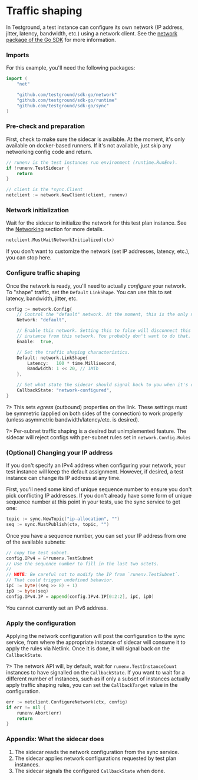 # Traffic shaping

In Testground, a test instance can configure its own network \(IP address, jitter, latency, bandwidth, etc.\) using a network client. See the [network package of the Go SDK](https://pkg.go.dev/github.com/testground/sdk-go@v0.2.1/network?tab=doc) for more information.

### Imports

For this example, you'll need the following packages:

```go
import (
    "net"

    "github.com/testground/sdk-go/network"
    "github.com/testground/sdk-go/runtime"
    "github.com/testground/sdk-go/sync"
)
```

### Pre-check and preparation

First, check to make sure the sidecar is available. At the moment, it's only available on docker-based runners. If it's not available, just skip any networking config code and return.

```go
// runenv is the test instances run environment (runtime.RunEnv).
if !runenv.TestSidecar {
    return
}

// client is the *sync.Client
netclient := network.NewClient(client, runenv)
```

### Network initialization

Wait for the sidecar to initialize the network for this test plan instance. See the [Networking](concepts-and-architecture/networking.md) section for more details.

```go
netclient.MustWaitNetworkInitialized(ctx)
```

If you don't want to customize the network \(set IP addresses, latency, etc.\), you can stop here.

### Configure traffic shaping

Once the network is ready, you'll need to actually _configure_ your network. To "shape" traffic, set the `Default` `LinkShape`. You can use this to set latency, bandwidth, jitter, etc.

```go
config := network.Config{
    // Control the "default" network. At the moment, this is the only network.
    Network: "default",

    // Enable this network. Setting this to false will disconnect this test
    // instance from this network. You probably don't want to do that.
    Enable:  true,

    // Set the traffic shaping characteristics.
    Default: network.LinkShape{
        Latency:   100 * time.Millisecond,
        Bandwidth: 1 << 20, // 1Mib
    },

    // Set what state the sidecar should signal back to you when it's done.
    CallbackState: "network-configured",
}
```

?> This sets _egress_ \(outbound\) properties on the link. These settings must be symmetric \(applied on both sides of the connection\) to work properly \(unless asymmetric bandwidth/latency/etc. is desired\).

?> Per-subnet traffic shaping is a desired but unimplemented feature. The sidecar will reject configs with per-subnet rules set in `network.Config.Rules`

### **\(Optional\) Changing your IP address**

If you don't specify an IPv4 address when configuring your network, your test instance will keep the default assignment. However, if desired, a test instance can change its IP address at any time.

First, you'll need some kind of unique sequence number to ensure you don't pick conflicting IP addresses. If you don't already have some form of unique sequence number at this point in your tests, use the sync service to get one:

```go
topic := sync.NewTopic("ip-allocation", "")
seq := sync.MustPublish(ctx, topic, "")
```

Once you have a sequence number, you can set your IP address from one of the available subnets:

```go
// copy the test subnet.
config.IPv4 = &*runenv.TestSubnet
// Use the sequence number to fill in the last two octets.
//
// NOTE: Be careful not to modify the IP from `runenv.TestSubnet`.
// That could trigger undefined behavior.
ipC := byte((seq >> 8) + 1)
ipD := byte(seq)
config.IPv4.IP = append(config.IPv4.IP[0:2:2], ipC, ipD)
```

You cannot currently set an IPv6 address.

### Apply the configuration

Applying the network configuration will post the configuration to the sync service, from where the appropriate instance of sidecar will consume it to apply the rules via Netlink. Once it is done, it will signal back on the `CallbackState`.

?> The network API will, by default, wait for `runenv.TestInstanceCount` instances to have signalled on the `CallbackState`. If you want to wait for a different number of instances, such as if only a subset of instances actually apply traffic shaping rules, you can set the `CallbackTarget` value in the configuration.

```go
err := netclient.ConfigureNetwork(ctx, config)
if err != nil {
    runenv.Abort(err)
    return
}
```

### Appendix: What the sidecar does

1. The sidecar reads the network configuration from the sync service.
2. The sidecar applies network configurations requested by test plan instances.
3. The sidecar signals the configured `CallbackState` when done.
